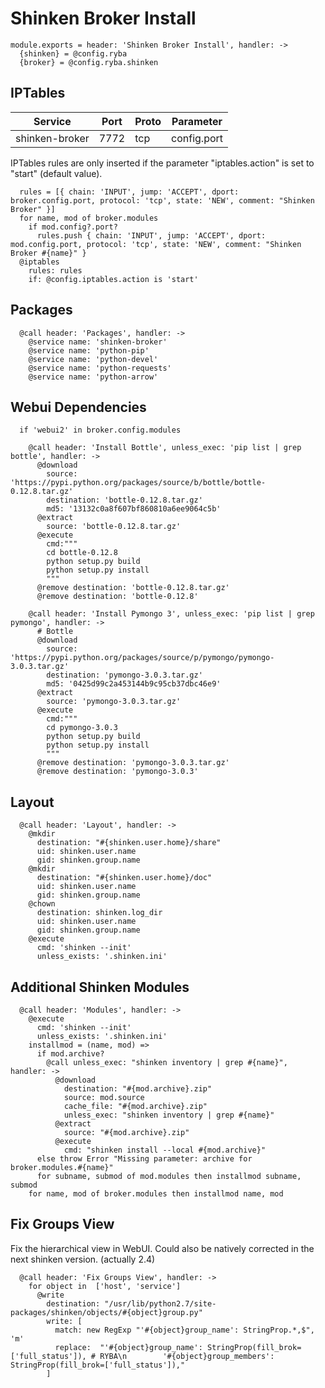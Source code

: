
# Shinken Broker Install

    module.exports = header: 'Shinken Broker Install', handler: ->
      {shinken} = @config.ryba
      {broker} = @config.ryba.shinken

## IPTables

| Service           | Port  | Proto | Parameter       |
|-------------------|-------|-------|-----------------|
|  shinken-broker   | 7772  |  tcp  |   config.port   |

IPTables rules are only inserted if the parameter "iptables.action" is set to
"start" (default value).

      rules = [{ chain: 'INPUT', jump: 'ACCEPT', dport: broker.config.port, protocol: 'tcp', state: 'NEW', comment: "Shinken Broker" }]
      for name, mod of broker.modules
        if mod.config?.port?
          rules.push { chain: 'INPUT', jump: 'ACCEPT', dport: mod.config.port, protocol: 'tcp', state: 'NEW', comment: "Shinken Broker #{name}" }
      @iptables
        rules: rules
        if: @config.iptables.action is 'start'

## Packages

      @call header: 'Packages', handler: ->
        @service name: 'shinken-broker'
        @service name: 'python-pip'
        @service name: 'python-devel'
        @service name: 'python-requests'
        @service name: 'python-arrow'

## Webui Dependencies
  
      if 'webui2' in broker.config.modules

        @call header: 'Install Bottle', unless_exec: 'pip list | grep bottle', handler: ->
          @download
            source: 'https://pypi.python.org/packages/source/b/bottle/bottle-0.12.8.tar.gz'
            destination: 'bottle-0.12.8.tar.gz'
            md5: '13132c0a8f607bf860810a6ee9064c5b'
          @extract
            source: 'bottle-0.12.8.tar.gz'
          @execute
            cmd:"""
            cd bottle-0.12.8
            python setup.py build
            python setup.py install
            """
          @remove destination: 'bottle-0.12.8.tar.gz'
          @remove destination: 'bottle-0.12.8'

        @call header: 'Install Pymongo 3', unless_exec: 'pip list | grep pymongo', handler: ->
          # Bottle
          @download
            source: 'https://pypi.python.org/packages/source/p/pymongo/pymongo-3.0.3.tar.gz'
            destination: 'pymongo-3.0.3.tar.gz'
            md5: '0425d99c2a453144b9c95cb37dbc46e9'
          @extract
            source: 'pymongo-3.0.3.tar.gz'
          @execute
            cmd:"""
            cd pymongo-3.0.3
            python setup.py build
            python setup.py install
            """
          @remove destination: 'pymongo-3.0.3.tar.gz'
          @remove destination: 'pymongo-3.0.3'

## Layout

      @call header: 'Layout', handler: ->
        @mkdir
          destination: "#{shinken.user.home}/share"
          uid: shinken.user.name
          gid: shinken.group.name
        @mkdir
          destination: "#{shinken.user.home}/doc"
          uid: shinken.user.name
          gid: shinken.group.name
        @chown
          destination: shinken.log_dir
          uid: shinken.user.name
          gid: shinken.group.name
        @execute
          cmd: 'shinken --init'
          unless_exists: '.shinken.ini'

## Additional Shinken Modules

      @call header: 'Modules', handler: ->
        @execute
          cmd: 'shinken --init'
          unless_exists: '.shinken.ini'
        installmod = (name, mod) =>
          if mod.archive?
            @call unless_exec: "shinken inventory | grep #{name}", handler: ->
              @download
                destination: "#{mod.archive}.zip"
                source: mod.source
                cache_file: "#{mod.archive}.zip"
                unless_exec: "shinken inventory | grep #{name}"
              @extract
                source: "#{mod.archive}.zip"
              @execute
                cmd: "shinken install --local #{mod.archive}"
          else throw Error "Missing parameter: archive for broker.modules.#{name}"
          for subname, submod of mod.modules then installmod subname, submod
        for name, mod of broker.modules then installmod name, mod

## Fix Groups View

Fix the hierarchical view in WebUI.
Could also be natively corrected in the next shinken version. (actually 2.4)

      @call header: 'Fix Groups View', handler: ->
        for object in  ['host', 'service']
          @write
            destination: "/usr/lib/python2.7/site-packages/shinken/objects/#{object}group.py"
            write: [
              match: new RegExp "'#{object}group_name': StringProp.*,$", 'm'
              replace:  "'#{object}group_name': StringProp(fill_brok=['full_status']), # RYBA\n        '#{object}group_members': StringProp(fill_brok=['full_status']),"
            ]
